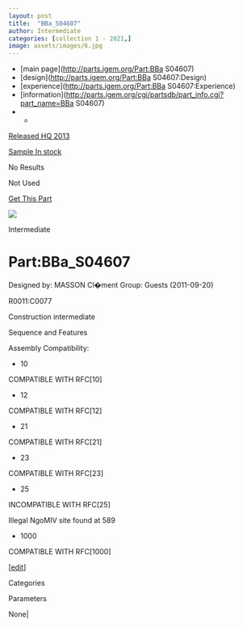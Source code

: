 ```yaml
---
layout: post
title:  "BBa_S04607"
author: Intermediate
categories: [collection 1 - 2021,] 
image: assets/images/6.jpg
---
```



  * [main page](http://parts.igem.org/Part:BBa S04607)
  * [design](http://parts.igem.org/Part:BBa S04607:Design)
  * [experience](http://parts.igem.org/Part:BBa S04607:Experience)
  * [information](http://parts.igem.org/cgi/partsdb/part_info.cgi?part_name=BBa S04607)
  *   * 

[Released HQ 2013](http://parts.igem.org/Help:Part_Status_Box)

[Sample In stock](http://parts.igem.org/Help:Part_Status_Box)

No Results

Not Used

[ Get This Part](http://parts.igem.org/partsdb/get_part.cgi?part=BBa_S04607)

![](http://parts.igem.org/images/partbypart/icon_intermediate.png)

Intermediate

# Part:BBa_S04607

Designed by: MASSON Cl�ment   Group: Guests   (2011-09-20)

  
R0011:C0077

Construction intermediate

Sequence and Features

  

Assembly Compatibility:

  * 10

COMPATIBLE WITH RFC[10]

  * 12

COMPATIBLE WITH RFC[12]

  * 21

COMPATIBLE WITH RFC[21]

  * 23

COMPATIBLE WITH RFC[23]

  * 25

INCOMPATIBLE WITH RFC[25]

Illegal NgoMIV site found at 589  

  * 1000

COMPATIBLE WITH RFC[1000]

  

[[edit](http://parts.igem.org/partsdb/part_info.cgi?part_name=BBa_S04607)]

Categories

Parameters

None|


